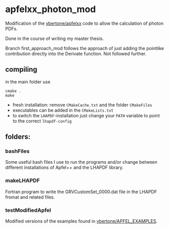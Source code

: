 # apfelxx_photon_mod
Modification of the [vbertone/apfelxx](https://github.com/vbertone/apfelxx) code to allow the calculation of photon PDFs.

Done in the course of writing my master thesis.

Branch first_approach_mod follows the approach of just adding the pointlike contribution directly into the Derivate function. Not followed further.

## compiling
in the main folder use
```
cmake .
make
```
- fresh installation: remove `CMakeCache.txt` and the folder `CMakeFiles`
- executables can be added in the `CMakeLists.txt` 
- to switch the `LHAPDF`-installation just change your `PATH` variable to point to the correct `lhapdf-config`

## folders:

### bashFiles
Some useful bash files I use to run the programs and/or change between different installations of Apfel++ and the LHAPDF library.

### makeLHAPDF
Fortran program to write the GRVCustomSet_0000.dat file in the LHAPDF fromat and related files.

### testModifiedApfel
Modified versions of the examples found in [vbertone/APFEL_EXAMPLES](https://github.com/vbertone/APFEL_Examples).
